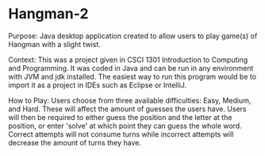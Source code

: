 # Hangman-2
Purpose: Java desktop application created to allow users to play game(s) of Hangman with a slight twist. 

Context: This was a project given in CSCI 1301 Introduction to Computing and Programming. It was coded in Java and can be run in any environment with JVM and jdk installed. The easiest way to run this program would be to import it as a project in IDEs such as Eclipse or IntelliJ. 

How to Play: Users choose from three available difficulties: Easy, Medium, and Hard. These will affect the amount of guesses the users have. Users will then be required to either guess the position and the letter at the position, or enter 'solve' at which point they can guess the whole word. Correct attempts will not consume turns while incorrect attempts will decrease the amount of turns they have. 
